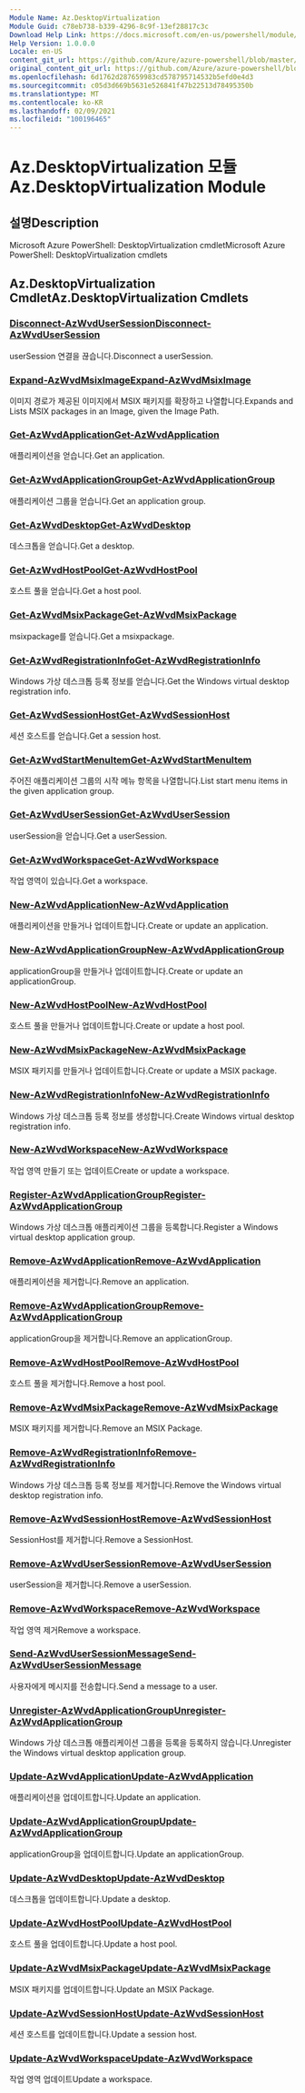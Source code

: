 ```yaml
---
Module Name: Az.DesktopVirtualization
Module Guid: c78eb738-b339-4296-8c9f-13ef28817c3c
Download Help Link: https://docs.microsoft.com/en-us/powershell/module/az.desktopvirtualization
Help Version: 1.0.0.0
Locale: en-US
content_git_url: https://github.com/Azure/azure-powershell/blob/master/src/DesktopVirtualization/help/Az.DesktopVirtualization.md
original_content_git_url: https://github.com/Azure/azure-powershell/blob/master/src/DesktopVirtualization/help/Az.DesktopVirtualization.md
ms.openlocfilehash: 6d1762d287659983cd578795714532b5efd0e4d3
ms.sourcegitcommit: c05d3d669b5631e526841f47b22513d78495350b
ms.translationtype: MT
ms.contentlocale: ko-KR
ms.lasthandoff: 02/09/2021
ms.locfileid: "100196465"
---
```

# <span data-ttu-id="e0412-101">Az.DesktopVirtualization 모듈</span><span class="sxs-lookup"><span data-stu-id="e0412-101">Az.DesktopVirtualization Module</span></span>
## <span data-ttu-id="e0412-102">설명</span><span class="sxs-lookup"><span data-stu-id="e0412-102">Description</span></span>
<span data-ttu-id="e0412-103">Microsoft Azure PowerShell: DesktopVirtualization cmdlet</span><span class="sxs-lookup"><span data-stu-id="e0412-103">Microsoft Azure PowerShell: DesktopVirtualization cmdlets</span></span>

## <span data-ttu-id="e0412-104">Az.DesktopVirtualization Cmdlet</span><span class="sxs-lookup"><span data-stu-id="e0412-104">Az.DesktopVirtualization Cmdlets</span></span>
### [<span data-ttu-id="e0412-105">Disconnect-AzWvdUserSession</span><span class="sxs-lookup"><span data-stu-id="e0412-105">Disconnect-AzWvdUserSession</span></span>](Disconnect-AzWvdUserSession.md)
<span data-ttu-id="e0412-106">userSession 연결을 끊습니다.</span><span class="sxs-lookup"><span data-stu-id="e0412-106">Disconnect a userSession.</span></span>

### [<span data-ttu-id="e0412-107">Expand-AzWvdMsixImage</span><span class="sxs-lookup"><span data-stu-id="e0412-107">Expand-AzWvdMsixImage</span></span>](Expand-AzWvdMsixImage.md)
<span data-ttu-id="e0412-108">이미지 경로가 제공된 이미지에서 MSIX 패키지를 확장하고 나열합니다.</span><span class="sxs-lookup"><span data-stu-id="e0412-108">Expands and Lists MSIX packages in an Image, given the Image Path.</span></span>

### [<span data-ttu-id="e0412-109">Get-AzWvdApplication</span><span class="sxs-lookup"><span data-stu-id="e0412-109">Get-AzWvdApplication</span></span>](Get-AzWvdApplication.md)
<span data-ttu-id="e0412-110">애플리케이션을 얻습니다.</span><span class="sxs-lookup"><span data-stu-id="e0412-110">Get an application.</span></span>

### [<span data-ttu-id="e0412-111">Get-AzWvdApplicationGroup</span><span class="sxs-lookup"><span data-stu-id="e0412-111">Get-AzWvdApplicationGroup</span></span>](Get-AzWvdApplicationGroup.md)
<span data-ttu-id="e0412-112">애플리케이션 그룹을 얻습니다.</span><span class="sxs-lookup"><span data-stu-id="e0412-112">Get an application group.</span></span>

### [<span data-ttu-id="e0412-113">Get-AzWvdDesktop</span><span class="sxs-lookup"><span data-stu-id="e0412-113">Get-AzWvdDesktop</span></span>](Get-AzWvdDesktop.md)
<span data-ttu-id="e0412-114">데스크톱을 얻습니다.</span><span class="sxs-lookup"><span data-stu-id="e0412-114">Get a desktop.</span></span>

### [<span data-ttu-id="e0412-115">Get-AzWvdHostPool</span><span class="sxs-lookup"><span data-stu-id="e0412-115">Get-AzWvdHostPool</span></span>](Get-AzWvdHostPool.md)
<span data-ttu-id="e0412-116">호스트 풀을 얻습니다.</span><span class="sxs-lookup"><span data-stu-id="e0412-116">Get a host pool.</span></span>

### [<span data-ttu-id="e0412-117">Get-AzWvdMsixPackage</span><span class="sxs-lookup"><span data-stu-id="e0412-117">Get-AzWvdMsixPackage</span></span>](Get-AzWvdMsixPackage.md)
<span data-ttu-id="e0412-118">msixpackage를 얻습니다.</span><span class="sxs-lookup"><span data-stu-id="e0412-118">Get a msixpackage.</span></span>

### [<span data-ttu-id="e0412-119">Get-AzWvdRegistrationInfo</span><span class="sxs-lookup"><span data-stu-id="e0412-119">Get-AzWvdRegistrationInfo</span></span>](Get-AzWvdRegistrationInfo.md)
<span data-ttu-id="e0412-120">Windows 가상 데스크톱 등록 정보를 얻습니다.</span><span class="sxs-lookup"><span data-stu-id="e0412-120">Get the Windows virtual desktop registration info.</span></span>

### [<span data-ttu-id="e0412-121">Get-AzWvdSessionHost</span><span class="sxs-lookup"><span data-stu-id="e0412-121">Get-AzWvdSessionHost</span></span>](Get-AzWvdSessionHost.md)
<span data-ttu-id="e0412-122">세션 호스트를 얻습니다.</span><span class="sxs-lookup"><span data-stu-id="e0412-122">Get a session host.</span></span>

### [<span data-ttu-id="e0412-123">Get-AzWvdStartMenuItem</span><span class="sxs-lookup"><span data-stu-id="e0412-123">Get-AzWvdStartMenuItem</span></span>](Get-AzWvdStartMenuItem.md)
<span data-ttu-id="e0412-124">주어진 애플리케이션 그룹의 시작 메뉴 항목을 나열합니다.</span><span class="sxs-lookup"><span data-stu-id="e0412-124">List start menu items in the given application group.</span></span>

### [<span data-ttu-id="e0412-125">Get-AzWvdUserSession</span><span class="sxs-lookup"><span data-stu-id="e0412-125">Get-AzWvdUserSession</span></span>](Get-AzWvdUserSession.md)
<span data-ttu-id="e0412-126">userSession을 얻습니다.</span><span class="sxs-lookup"><span data-stu-id="e0412-126">Get a userSession.</span></span>

### [<span data-ttu-id="e0412-127">Get-AzWvdWorkspace</span><span class="sxs-lookup"><span data-stu-id="e0412-127">Get-AzWvdWorkspace</span></span>](Get-AzWvdWorkspace.md)
<span data-ttu-id="e0412-128">작업 영역이 있습니다.</span><span class="sxs-lookup"><span data-stu-id="e0412-128">Get a workspace.</span></span>

### [<span data-ttu-id="e0412-129">New-AzWvdApplication</span><span class="sxs-lookup"><span data-stu-id="e0412-129">New-AzWvdApplication</span></span>](New-AzWvdApplication.md)
<span data-ttu-id="e0412-130">애플리케이션을 만들거나 업데이트합니다.</span><span class="sxs-lookup"><span data-stu-id="e0412-130">Create or update an application.</span></span>

### [<span data-ttu-id="e0412-131">New-AzWvdApplicationGroup</span><span class="sxs-lookup"><span data-stu-id="e0412-131">New-AzWvdApplicationGroup</span></span>](New-AzWvdApplicationGroup.md)
<span data-ttu-id="e0412-132">applicationGroup을 만들거나 업데이트합니다.</span><span class="sxs-lookup"><span data-stu-id="e0412-132">Create or update an applicationGroup.</span></span>

### [<span data-ttu-id="e0412-133">New-AzWvdHostPool</span><span class="sxs-lookup"><span data-stu-id="e0412-133">New-AzWvdHostPool</span></span>](New-AzWvdHostPool.md)
<span data-ttu-id="e0412-134">호스트 풀을 만들거나 업데이트합니다.</span><span class="sxs-lookup"><span data-stu-id="e0412-134">Create or update a host pool.</span></span>

### [<span data-ttu-id="e0412-135">New-AzWvdMsixPackage</span><span class="sxs-lookup"><span data-stu-id="e0412-135">New-AzWvdMsixPackage</span></span>](New-AzWvdMsixPackage.md)
<span data-ttu-id="e0412-136">MSIX 패키지를 만들거나 업데이트합니다.</span><span class="sxs-lookup"><span data-stu-id="e0412-136">Create or update a MSIX package.</span></span>

### [<span data-ttu-id="e0412-137">New-AzWvdRegistrationInfo</span><span class="sxs-lookup"><span data-stu-id="e0412-137">New-AzWvdRegistrationInfo</span></span>](New-AzWvdRegistrationInfo.md)
<span data-ttu-id="e0412-138">Windows 가상 데스크톱 등록 정보를 생성합니다.</span><span class="sxs-lookup"><span data-stu-id="e0412-138">Create Windows virtual desktop registration info.</span></span>

### [<span data-ttu-id="e0412-139">New-AzWvdWorkspace</span><span class="sxs-lookup"><span data-stu-id="e0412-139">New-AzWvdWorkspace</span></span>](New-AzWvdWorkspace.md)
<span data-ttu-id="e0412-140">작업 영역 만들기 또는 업데이트</span><span class="sxs-lookup"><span data-stu-id="e0412-140">Create or update a workspace.</span></span>

### [<span data-ttu-id="e0412-141">Register-AzWvdApplicationGroup</span><span class="sxs-lookup"><span data-stu-id="e0412-141">Register-AzWvdApplicationGroup</span></span>](Register-AzWvdApplicationGroup.md)
<span data-ttu-id="e0412-142">Windows 가상 데스크톱 애플리케이션 그룹을 등록합니다.</span><span class="sxs-lookup"><span data-stu-id="e0412-142">Register a Windows virtual desktop application group.</span></span>

### [<span data-ttu-id="e0412-143">Remove-AzWvdApplication</span><span class="sxs-lookup"><span data-stu-id="e0412-143">Remove-AzWvdApplication</span></span>](Remove-AzWvdApplication.md)
<span data-ttu-id="e0412-144">애플리케이션을 제거합니다.</span><span class="sxs-lookup"><span data-stu-id="e0412-144">Remove an application.</span></span>

### [<span data-ttu-id="e0412-145">Remove-AzWvdApplicationGroup</span><span class="sxs-lookup"><span data-stu-id="e0412-145">Remove-AzWvdApplicationGroup</span></span>](Remove-AzWvdApplicationGroup.md)
<span data-ttu-id="e0412-146">applicationGroup을 제거합니다.</span><span class="sxs-lookup"><span data-stu-id="e0412-146">Remove an applicationGroup.</span></span>

### [<span data-ttu-id="e0412-147">Remove-AzWvdHostPool</span><span class="sxs-lookup"><span data-stu-id="e0412-147">Remove-AzWvdHostPool</span></span>](Remove-AzWvdHostPool.md)
<span data-ttu-id="e0412-148">호스트 풀을 제거합니다.</span><span class="sxs-lookup"><span data-stu-id="e0412-148">Remove a host pool.</span></span>

### [<span data-ttu-id="e0412-149">Remove-AzWvdMsixPackage</span><span class="sxs-lookup"><span data-stu-id="e0412-149">Remove-AzWvdMsixPackage</span></span>](Remove-AzWvdMsixPackage.md)
<span data-ttu-id="e0412-150">MSIX 패키지를 제거합니다.</span><span class="sxs-lookup"><span data-stu-id="e0412-150">Remove an MSIX Package.</span></span>

### [<span data-ttu-id="e0412-151">Remove-AzWvdRegistrationInfo</span><span class="sxs-lookup"><span data-stu-id="e0412-151">Remove-AzWvdRegistrationInfo</span></span>](Remove-AzWvdRegistrationInfo.md)
<span data-ttu-id="e0412-152">Windows 가상 데스크톱 등록 정보를 제거합니다.</span><span class="sxs-lookup"><span data-stu-id="e0412-152">Remove the Windows virtual desktop registration info.</span></span>

### [<span data-ttu-id="e0412-153">Remove-AzWvdSessionHost</span><span class="sxs-lookup"><span data-stu-id="e0412-153">Remove-AzWvdSessionHost</span></span>](Remove-AzWvdSessionHost.md)
<span data-ttu-id="e0412-154">SessionHost를 제거합니다.</span><span class="sxs-lookup"><span data-stu-id="e0412-154">Remove a SessionHost.</span></span>

### [<span data-ttu-id="e0412-155">Remove-AzWvdUserSession</span><span class="sxs-lookup"><span data-stu-id="e0412-155">Remove-AzWvdUserSession</span></span>](Remove-AzWvdUserSession.md)
<span data-ttu-id="e0412-156">userSession을 제거합니다.</span><span class="sxs-lookup"><span data-stu-id="e0412-156">Remove a userSession.</span></span>

### [<span data-ttu-id="e0412-157">Remove-AzWvdWorkspace</span><span class="sxs-lookup"><span data-stu-id="e0412-157">Remove-AzWvdWorkspace</span></span>](Remove-AzWvdWorkspace.md)
<span data-ttu-id="e0412-158">작업 영역 제거</span><span class="sxs-lookup"><span data-stu-id="e0412-158">Remove a workspace.</span></span>

### [<span data-ttu-id="e0412-159">Send-AzWvdUserSessionMessage</span><span class="sxs-lookup"><span data-stu-id="e0412-159">Send-AzWvdUserSessionMessage</span></span>](Send-AzWvdUserSessionMessage.md)
<span data-ttu-id="e0412-160">사용자에게 메시지를 전송합니다.</span><span class="sxs-lookup"><span data-stu-id="e0412-160">Send a message to a user.</span></span>

### [<span data-ttu-id="e0412-161">Unregister-AzWvdApplicationGroup</span><span class="sxs-lookup"><span data-stu-id="e0412-161">Unregister-AzWvdApplicationGroup</span></span>](Unregister-AzWvdApplicationGroup.md)
<span data-ttu-id="e0412-162">Windows 가상 데스크톱 애플리케이션 그룹을 등록을 등록하지 않습니다.</span><span class="sxs-lookup"><span data-stu-id="e0412-162">Unregister the Windows virtual desktop application group.</span></span>

### [<span data-ttu-id="e0412-163">Update-AzWvdApplication</span><span class="sxs-lookup"><span data-stu-id="e0412-163">Update-AzWvdApplication</span></span>](Update-AzWvdApplication.md)
<span data-ttu-id="e0412-164">애플리케이션을 업데이트합니다.</span><span class="sxs-lookup"><span data-stu-id="e0412-164">Update an application.</span></span>

### [<span data-ttu-id="e0412-165">Update-AzWvdApplicationGroup</span><span class="sxs-lookup"><span data-stu-id="e0412-165">Update-AzWvdApplicationGroup</span></span>](Update-AzWvdApplicationGroup.md)
<span data-ttu-id="e0412-166">applicationGroup을 업데이트합니다.</span><span class="sxs-lookup"><span data-stu-id="e0412-166">Update an applicationGroup.</span></span>

### [<span data-ttu-id="e0412-167">Update-AzWvdDesktop</span><span class="sxs-lookup"><span data-stu-id="e0412-167">Update-AzWvdDesktop</span></span>](Update-AzWvdDesktop.md)
<span data-ttu-id="e0412-168">데스크톱을 업데이트합니다.</span><span class="sxs-lookup"><span data-stu-id="e0412-168">Update a desktop.</span></span>

### [<span data-ttu-id="e0412-169">Update-AzWvdHostPool</span><span class="sxs-lookup"><span data-stu-id="e0412-169">Update-AzWvdHostPool</span></span>](Update-AzWvdHostPool.md)
<span data-ttu-id="e0412-170">호스트 풀을 업데이트합니다.</span><span class="sxs-lookup"><span data-stu-id="e0412-170">Update a host pool.</span></span>

### [<span data-ttu-id="e0412-171">Update-AzWvdMsixPackage</span><span class="sxs-lookup"><span data-stu-id="e0412-171">Update-AzWvdMsixPackage</span></span>](Update-AzWvdMsixPackage.md)
<span data-ttu-id="e0412-172">MSIX 패키지를 업데이트합니다.</span><span class="sxs-lookup"><span data-stu-id="e0412-172">Update an  MSIX Package.</span></span>

### [<span data-ttu-id="e0412-173">Update-AzWvdSessionHost</span><span class="sxs-lookup"><span data-stu-id="e0412-173">Update-AzWvdSessionHost</span></span>](Update-AzWvdSessionHost.md)
<span data-ttu-id="e0412-174">세션 호스트를 업데이트합니다.</span><span class="sxs-lookup"><span data-stu-id="e0412-174">Update a session host.</span></span>

### [<span data-ttu-id="e0412-175">Update-AzWvdWorkspace</span><span class="sxs-lookup"><span data-stu-id="e0412-175">Update-AzWvdWorkspace</span></span>](Update-AzWvdWorkspace.md)
<span data-ttu-id="e0412-176">작업 영역 업데이트</span><span class="sxs-lookup"><span data-stu-id="e0412-176">Update a workspace.</span></span>

